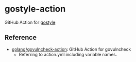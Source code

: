 # gostyle-action

GitHub Action for [gostyle](https://github.com/k1LoW/gostyle)

## Reference

- [golang/govulncheck-action](https://github.com/golang/govulncheck-action): GitHub Action for govulncheck
  - Referring to action.yml including variable names.

